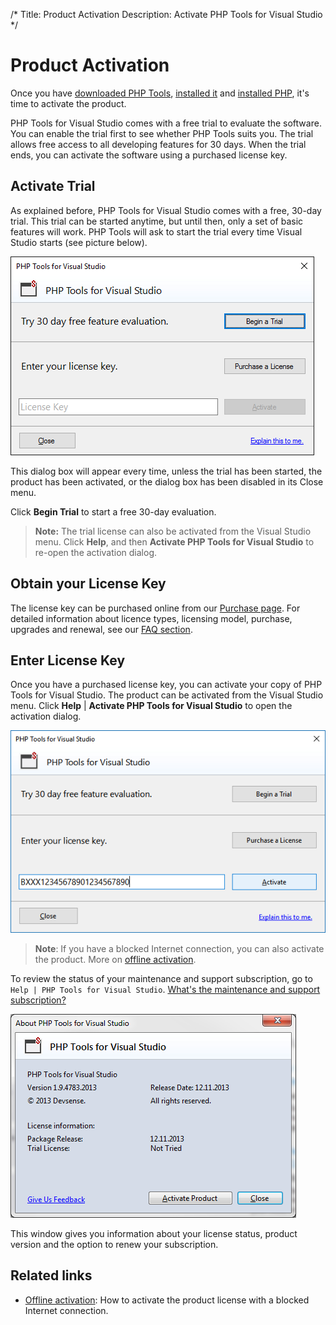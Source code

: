 /*
Title: Product Activation
Description: Activate PHP Tools for Visual Studio
*/

# Product Activation

Once you have [downloaded PHP Tools](https://www.devsense.com/en/download), [installed it](https://docs.devsense.com/en/vs/installation) and [installed PHP](https://docs.devsense.com/en/vs/installation), it's time to activate the product.

PHP Tools for Visual Studio comes with a free trial to evaluate the software. You can enable the trial first to see whether PHP Tools suits you. The trial allows free access to all developing features for 30 days. When the trial ends, you can activate the software using a purchased license key.

## Activate Trial

As explained before, PHP Tools for Visual Studio comes with a free, 30-day trial. This trial can be started anytime, but until then, only a set of basic features will work. PHP Tools will ask to start the trial every time Visual Studio starts (see picture below). 

![Begin trial](imgs/license-ask-trial.png)

This dialog box will appear every time, unless the trial has been started, the product has been activated, or the dialog box has been disabled in its Close menu. 

Click **Begin Trial** to start a free 30-day evaluation.

> **Note:** The trial license can also be activated from the Visual Studio menu. Click **Help**, and then **Activate PHP Tools for Visual Studio** to re-open the activation dialog.

## Obtain your License Key

The license key can be purchased online from our [Purchase page](https://www.devsense.com/purchase). For detailed information about licence types, licensing model, purchase, upgrades and renewal, see our [FAQ section](https://www.devsense.com/en/purchase#faq).

## Enter License Key

Once you have a purchased license key, you can activate your copy of PHP Tools for Visual Studio. The product can be activated from the Visual Studio menu. Click **Help** | **Activate PHP Tools for Visual Studio** to open the activation dialog. 

![Enter license key](imgs/activation-enter-key.png)

> **Note**: If you have a blocked Internet connection, you can also activate the product. More on [offline activation](offline-activation).

To review the status of your maintenance and support subscription, go to `Help | PHP Tools for Visual Studio`. [What's the maintenance and support subscription?](https://www.devsense.com/en/purchase/faq/upgrades-and-renewal#what-is-the-maintenance-and-support-subscription)

![License status](imgs/license-about-window.png)

This window gives you information about your license status, product version and the option to renew your subscription.

## Related links

- [Offline activation](offline-activation): How to activate the product license with a blocked Internet connection.
